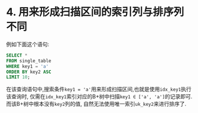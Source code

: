 # 4. 用来形成扫描区间的索引列与排序列不同

例如下面这个语句:

```sql
SELECT *
FROM single_table
WHERE key1 = 'a'
ORDER BY key2 ASC
LIMIT 10;
```

在该查询语句中,搜索条件`key1 = 'a'`用来形成扫描区间,也就是使用`idx_key1`执行该查询时,
仅需在`idx_key1`索引对应的B+树中扫描`key1 ∈ ['a', 'a']`的记录即可.而该B+树中根本没有`key2`列的值,
自然无法使用唯一索引`uk_key2`来进行排序了.
